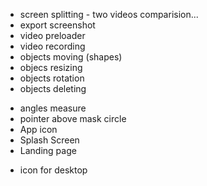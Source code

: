 - screen splitting - two videos comparision...
- export screenshot
- video preloader
- video recording
- objects moving (shapes)
- objecs resizing
- objects rotation
- objects deleting

+ angles measure
+ pointer above mask circle
+ App icon
+ Splash Screen
+ Landing page
- icon for desktop
